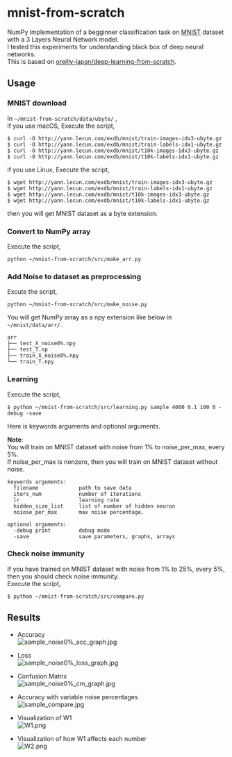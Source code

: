 
# mnist-from-scratch

NumPy implementation of a begginner classification task on [MNIST](http://yann.lecun.com/exdb/mnist/) dataset with a 3 Layers Neural Network model.  
I tested this experiments for understanding black box of deep neural networks.  
This is based on [oreilly-japan/deep-learning-from-scratch](https://github.com/oreilly-japan/deep-learning-from-scratch).

## Usage
### MNIST download
In `~/mnist-from-scratch/data/ubyte/` ,  
if you use macOS, Execute the script,

```
$ curl -O http://yann.lecun.com/exdb/mnist/train-images-idx3-ubyte.gz
$ curl -O http://yann.lecun.com/exdb/mnist/train-labels-idx1-ubyte.gz
$ curl -O http://yann.lecun.com/exdb/mnist/t10k-images-idx3-ubyte.gz
$ curl -O http://yann.lecun.com/exdb/mnist/t10k-labels-idx1-ubyte.gz
```


if you use Linux, Execute the script,
```
$ wget http://yann.lecun.com/exdb/mnist/train-images-idx3-ubyte.gz
$ wget http://yann.lecun.com/exdb/mnist/train-labels-idx1-ubyte.gz
$ wget http://yann.lecun.com/exdb/mnist/t10k-images-idx3-ubyte.gz
$ wget http://yann.lecun.com/exdb/mnist/t10k-labels-idx1-ubyte.gz
```
then you will get MNIST dataset as a byte extension.


### Convert to NumPy array
Execute the script,
```
python ~/mnist-from-scratch/src/make_arr.py
```

### Add Noise to dataset as preprocessing
Excute the script,
```
python ~/mnist-from-scratch/src/make_noise.py
```

You will get NumPy array as a npy extension like below in `~/mnist/data/arr/`.
```
arr
├── test_X_noise0%.npy
├── test_T.np
├── train_X_noise0%.npy
└── train_T.npy
```

### Learning
Execute the script,
```
$ python ~/mnist-from-scratch/src/learning.py sample 4000 0.1 100 0 -debug -save
```

Here is keywords arguments and optional arguments.  

**Note**:  
You will train on MNIST dataset with noise from 1% to noise_per_max, every 5%.  
If noise_per_max is nonzero, then you will train on MNIST dataset without noise.

```
keywords arguments:
  filename             path to save data
  iters_num            number of iterations
  lr                   learning rate
  hidden_size_list     list of number of hidden neuron
  noiose_per_max       max noise percentage.
  
optional arguments:
  -debug print         debug mode
  -save                save parameters, graphs, arrays
 ```

### Check noise immunity
If you have trained on MNIST dataset with noise from 1% to 25%, every 5%, then you should check noise immunity.  
Execute the script,
```
$ python ~/mnist-from-scratch/src/compare.py 
```

## Results
- Accuracy  
![sample_noise0%_acc_graph.jpg](https://qiita-image-store.s3.amazonaws.com/0/324488/8a74dd11-1a49-7066-4898-322ca8b04d45.jpeg)

- Loss  
![sample_noise0%_loss_graph.jpg](https://qiita-image-store.s3.amazonaws.com/0/324488/aa916fd3-998f-ccb6-1b22-321055853555.jpeg)

- Confusion Matrix  
![sample_noise0%_cm_graph.jpg](https://qiita-image-store.s3.amazonaws.com/0/324488/b32c62de-1c2b-376d-af21-65bd347a2fae.jpeg)

- Accuracy with variable noise percentages  
![sample_compare.jpg](https://qiita-image-store.s3.amazonaws.com/0/324488/53ce5869-b738-b4d9-fc40-78f528bf0896.jpeg)

- Visualization of W1  
![W1.png](https://qiita-image-store.s3.amazonaws.com/0/324488/04889792-3d51-7662-5ffc-2cafb3004352.png)

- Visualization of how W1 affects each number  
![W2.png](https://qiita-image-store.s3.amazonaws.com/0/324488/85fe5a18-5b96-f6d4-e2b8-21399326eeef.png)
